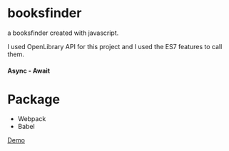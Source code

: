 # booksfinder

a booksfinder created with javascript.

I used OpenLibrary API for this project and I used the ES7 features to call them.
#### Async - Await

# Package
- Webpack
- Babel


[Demo](https://priceless-chandrasekhar-b02476.netlify.app/)
